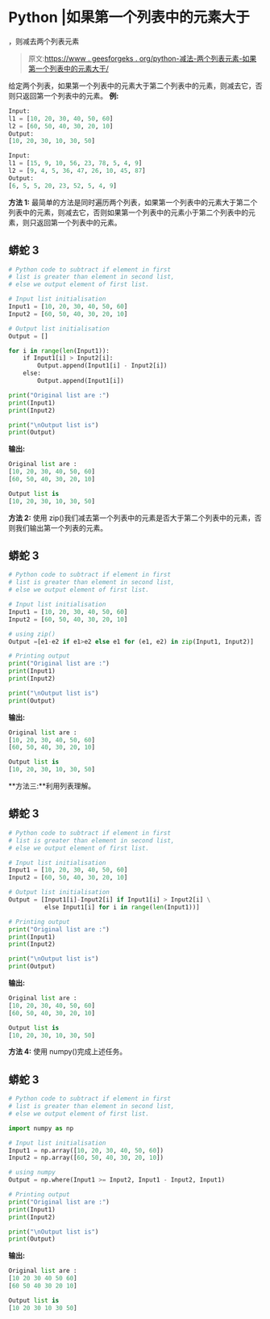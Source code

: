 # Python |如果第一个列表中的元素大于

，则减去两个列表元素

> 原文:[https://www . geesforgeks . org/python-减法-两个列表元素-如果第一个列表中的元素大于/](https://www.geeksforgeeks.org/python-subtract-two-list-elements-if-element-in-first-list-is-greater/)

给定两个列表，如果第一个列表中的元素大于第二个列表中的元素，则减去它，否则只返回第一个列表中的元素。
**例:**

```py
Input:
l1 = [10, 20, 30, 40, 50, 60]
l2 = [60, 50, 40, 30, 20, 10]
Output:
[10, 20, 30, 10, 30, 50]

Input:
l1 = [15, 9, 10, 56, 23, 78, 5, 4, 9]
l2 = [9, 4, 5, 36, 47, 26, 10, 45, 87]
Output:
[6, 5, 5, 20, 23, 52, 5, 4, 9]
```

**方法 1:** 最简单的方法是同时遍历两个列表，如果第一个列表中的元素大于第二个列表中的元素，则减去它，否则如果第一个列表中的元素小于第二个列表中的元素，则只返回第一个列表中的元素。

## 蟒蛇 3

```py
# Python code to subtract if element in first
# list is greater than element in second list,
# else we output element of first list.

# Input list initialisation
Input1 = [10, 20, 30, 40, 50, 60]
Input2 = [60, 50, 40, 30, 20, 10]

# Output list initialisation
Output = []

for i in range(len(Input1)):
    if Input1[i] > Input2[i]:
        Output.append(Input1[i] - Input2[i])
    else:
        Output.append(Input1[i])

print("Original list are :")
print(Input1)
print(Input2)

print("\nOutput list is")
print(Output)
```

**输出:**

```py
Original list are :
[10, 20, 30, 40, 50, 60]
[60, 50, 40, 30, 20, 10]

Output list is
[10, 20, 30, 10, 30, 50]
```

**方法 2:** 使用 zip()我们减去第一个列表中的元素是否大于第二个列表中的元素，否则我们输出第一个列表的元素。

## 蟒蛇 3

```py
# Python code to subtract if element in first
# list is greater than element in second list,
# else we output element of first list.

# Input list initialisation
Input1 = [10, 20, 30, 40, 50, 60]
Input2 = [60, 50, 40, 30, 20, 10]

# using zip()
Output =[e1-e2 if e1>e2 else e1 for (e1, e2) in zip(Input1, Input2)]

# Printing output
print("Original list are :")
print(Input1)
print(Input2)

print("\nOutput list is")
print(Output)
```

**输出:**

```py
Original list are :
[10, 20, 30, 40, 50, 60]
[60, 50, 40, 30, 20, 10]

Output list is
[10, 20, 30, 10, 30, 50]
```

**方法三:**利用列表理解。

## 蟒蛇 3

```py
# Python code to subtract if element in first
# list is greater than element in second list,
# else we output element of first list.

# Input list initialisation
Input1 = [10, 20, 30, 40, 50, 60]
Input2 = [60, 50, 40, 30, 20, 10]

# Output list initialisation
Output = [Input1[i]-Input2[i] if Input1[i] > Input2[i] \
          else Input1[i] for i in range(len(Input1))]

# Printing output
print("Original list are :")
print(Input1)
print(Input2)

print("\nOutput list is")
print(Output)
```

**输出:**

```py
Original list are :
[10, 20, 30, 40, 50, 60]
[60, 50, 40, 30, 20, 10]

Output list is
[10, 20, 30, 10, 30, 50]
```

**方法 4:** 使用 numpy()完成上述任务。

## 蟒蛇 3

```py
# Python code to subtract if element in first
# list is greater than element in second list,
# else we output element of first list.

import numpy as np

# Input list initialisation
Input1 = np.array([10, 20, 30, 40, 50, 60])
Input2 = np.array([60, 50, 40, 30, 20, 10])

# using numpy
Output = np.where(Input1 >= Input2, Input1 - Input2, Input1)

# Printing output
print("Original list are :")
print(Input1)
print(Input2)

print("\nOutput list is")
print(Output)
```

**输出:**

```py
Original list are :
[10 20 30 40 50 60]
[60 50 40 30 20 10]

Output list is
[10 20 30 10 30 50]
```